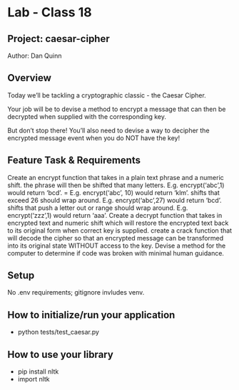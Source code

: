 # Lab - Class 18

## Project: caesar-cipher

Author: Dan Quinn

## Overview

Today we’ll be tackling a cryptographic classic - the Caesar Cipher.

Your job will be to devise a method to encrypt a message that can then be decrypted when supplied with the corresponding key.

But don’t stop there! You’ll also need to devise a way to decipher the encrypted message event when you do NOT have the key!

## Feature Task & Requirements

Create an encrypt function that takes in a plain text phrase and a numeric shift.
the phrase will then be shifted that many letters.
E.g. encrypt(‘abc’,1) would return ‘bcd’. = E.g. encrypt(‘abc’, 10) would return ‘klm’.
shifts that exceed 26 should wrap around.
E.g. encrypt(‘abc’,27) would return ‘bcd’.
shifts that push a letter out or range should wrap around.
E.g. encrypt(‘zzz’,1) would return ‘aaa’.
Create a decrypt function that takes in encrypted text and numeric shift which will restore the encrypted text back to its original form when correct key is supplied.
create a crack function that will decode the cipher so that an encrypted message can be transformed into its original state WITHOUT access to the key.
Devise a method for the computer to determine if code was broken with minimal human guidance.

## Setup

No .env requirements; gitignore invludes venv.

## How to initialize/run your application

- python tests/test_caesar.py

## How to use your library

- pip install nltk
- import nltk

